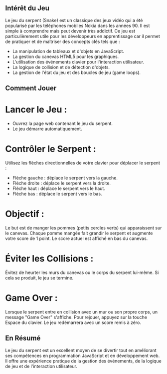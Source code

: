 ## Intérêt du Jeu

Le jeu du serpent (Snake) est un classique des jeux vidéo qui a été popularisé par les téléphones mobiles Nokia dans les années 90. 
Il est simple à comprendre mais peut devenir très addictif. 
Ce jeu est particulièrement utile pour les développeurs en apprentissage car il permet de pratiquer et de maîtriser des concepts clés tels que :

- La manipulation de tableaux et d'objets en JavaScript.
- La gestion du canevas HTML5 pour les graphiques.
- L'utilisation des événements clavier pour l'interaction utilisateur.
- La logique de collision et de détection d'objets.
- La gestion de l'état du jeu et des boucles de jeu (game loops).

## Comment Jouer

# Lancer le Jeu :

- Ouvrez la page web contenant le jeu du serpent.
- Le jeu démarre automatiquement.

# Contrôler le Serpent :

Utilisez les flèches directionnelles de votre clavier pour déplacer le serpent :

- Flèche gauche : déplace le serpent vers la gauche.
- Flèche droite : déplace le serpent vers la droite.
- Flèche haut : déplace le serpent vers le haut.
- Flèche bas : déplace le serpent vers le bas.

# Objectif :

Le but est de manger les pommes (petits cercles verts) qui apparaissent sur le canevas. Chaque pomme mangée fait grandir le serpent et augmente votre score de 1 point.
Le score actuel est affiché en bas du canevas.

# Éviter les Collisions :

Évitez de heurter les murs du canevas ou le corps du serpent lui-même. Si cela se produit, le jeu se termine.

# Game Over :

Lorsque le serpent entre en collision avec un mur ou son propre corps, un message "Game Over" s'affiche.
Pour rejouer, appuyez sur la touche Espace du clavier. Le jeu redémarrera avec un score remis à zéro.

## En Résumé

Le jeu du serpent est un excellent moyen de se divertir tout en améliorant ses compétences en programmation JavaScript et en développement web. 
Il offre une expérience pratique de la gestion des événements, de la logique de jeu et de l'interaction utilisateur.
